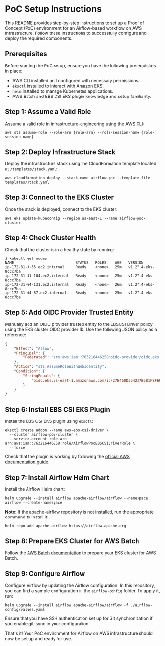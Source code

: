 # PoC Setup Instructions

This README provides step-by-step instructions to set up a Proof of Concept (PoC) environment for an Airflow-based workflow on AWS infrastructure. Follow these instructions to successfully configure and deploy the required components.

## Prerequisites

Before starting the PoC setup, ensure you have the following prerequisites in place:

- AWS CLI installed and configured with necessary permissions.
- `eksctl` installed to interact with Amazon EKS.
- `helm` installed to manage Kubernetes applications.
- AWS Batch and EBS CSI EKS plugin knowledge and setup familiarity.

## Step 1: Assume a Valid Role

Assume a valid role in infrastructure-engineering using the AWS CLI:

`aws sts assume-role --role-arn {role-arn} --role-session-name {role-session-name}`


## Step 2: Deploy Infrastructure Stack

Deploy the infrastructure stack using the CloudFormation template located at `/templates/stack.yaml`:

`aws cloudformation deploy --stack-name airflow-poc --template-file templates/stack.yaml`


## Step 3: Connect to the EKS Cluster

Once the stack is deployed, connect to the EKS cluster:

`aws eks update-kubeconfig --region us-east-1 --name airflow-poc-cluster`



## Step 4: Check Cluster Health

Check that the cluster is in a healthy state by running:

```shell
$ kubectl get nodes
NAME                            STATUS   ROLES    AGE   VERSION
ip-172-31-3-35.ec2.internal     Ready    <none>   25m   v1.27.4-eks-8ccc7ba
ip-172-31-31-104.ec2.internal   Ready    <none>   25m   v1.27.4-eks-8ccc7ba
ip-172-31-64-131.ec2.internal   Ready    <none>   26m   v1.27.4-eks-8ccc7ba
ip-172-31-64-87.ec2.internal    Ready    <none>   25m   v1.27.4-eks-8ccc7ba
```

## Step 5: Add OIDC Provider Trusted Entity

Manually add an OIDC provider trusted entity to the EBSCSI Driver policy using the EKS cluster OIDC provider ID. Use the following JSON policy as a reference:

```json
{
    "Effect": "Allow",
    "Principal": {
        "Federated": "arn:aws:iam::763216446258:oidc-provider/oidc.eks.us-east-1.amazonaws.com/id/27E460D354237B681F8F60D14F0CE780"
    },
    "Action": "sts:AssumeRoleWithWebIdentity",
    "Condition": {
        "StringEquals": {
            "oidc.eks.us-east-1.amazonaws.com/id/27E460D354237B681F8F60D14F0CE780:sub": "system:serviceaccount:kube-system:ebs-csi-controller-sa"
        }
    }
}
```

## Step 6: Install EBS CSI EKS Plugin

Install the EBS CSI EKS plugin using `eksctl`:

```shell
eksctl create addon --name aws-ebs-csi-driver \ 
  --cluster airflow-poc-cluster \
  --service-account-role-arn arn:aws:iam::763216446258:role/AirflowPocEBSCSIDriverRole \
  --force
```

Check that the plugin is working by following the [official AWS documentation guide](https://docs.aws.amazon.com/eks/latest/userguide/ebs-sample-app.html).

## Step 7: Install Airflow Helm Chart

Install the Airflow Helm chart:

`helm upgrade --install airflow apache-airflow/airflow --namespace airflow --create-namespace`

**Note**: If the apache-airflow repository is not installed, run the appropriate command to install it:

`helm repo add apache-airflow https://airflow.apache.org`

## Step 8: Prepare EKS Cluster for AWS Batch

Follow the [AWS Batch documentation](https://docs.aws.amazon.com/batch/latest/userguide/getting-started-eks.html#getting-started-eks-step-1) to prepare your EKS cluster for AWS Batch.

## Step 9: Configure Airflow

Configure Airflow by updating the Airflow configuration. In this repository, you can find a sample configuration in the `airflow-config` folder. To apply it, run:

`helm upgrade --install airflow apache-airflow/airflow -f ./airflow-config/values.yaml`

Ensure that you have SSH authentication set up for Git synchronization if you enable git-sync in your configuration.

That's it! Your PoC environment for Airflow on AWS infrastructure should now be set up and ready for use.


